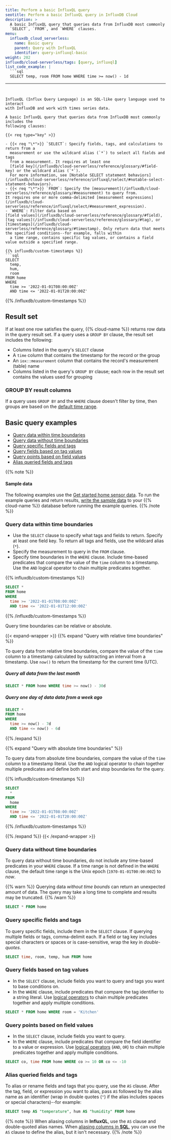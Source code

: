 ```yaml
---
title: Perform a basic InfluxQL query
seotitle: Perform a basic InfluxQL query in InfluxDB Cloud
description: >
  A basic InfluxQL query that queries data from InfluxDB most commonly includes
  `SELECT`, `FROM`, and `WHERE` clauses.
menu:
  influxdb_cloud_serverless:
    name: Basic query
    parent: Query with InfluxQL
    identifier: query-influxql-basic
weight: 202
influxdb/cloud-serverless/tags: [query, influxql]
list_code_example: |
  ```sql
  SELECT temp, room FROM home WHERE time >= now() - 1d
  ```
---
```


InfluxQL (Influx Query Language) is an SQL-like query language used to interact
with InfluxDB and work with times series data.

A basic InfluxQL query that queries data from InfluxDB most commonly includes the
following clauses:

{{< req type="key" >}}

- {{< req "\*">}} `SELECT`: Specify fields, tags, and calculations to return from a
  measurement or use the wildcard alias (`*`) to select all fields and tags
  from a measurement. It requires at least one
  [field key](/influxdb/cloud-serverless/reference/glossary/#field-key) or the wildcard alias (`*`).
  For more information, see [Notable SELECT statement behaviors](/influxdb/cloud-serverless/reference/influxql/select/#notable-select-statement-behaviors).
- {{< req "\*">}} `FROM`: Specify the [measurement](/influxdb/cloud-serverless/reference/glossary/#measurement) to query from.
It requires one or more comma-delimited [measurement expressions](/influxdb/cloud-serverless/reference/influxql/select/#measurement_expression).
- `WHERE`: Filter data based on
[field values](/influxdb/cloud-serverless/reference/glossary/#field),
[tag values](/influxdb/cloud-serverless/reference/glossary/#tag), or
[timestamps](/influxdb/cloud-serverless/reference/glossary/#timestamp). Only return data that meets the specified conditions--for example, falls within
  a time range, contains specific tag values, or contains a field value outside a specified range.

{{% influxdb/custom-timestamps %}}
```sql
SELECT
  temp,
  hum,
  room
FROM home
WHERE
  time >= '2022-01-01T08:00:00Z'
  AND time <= '2022-01-01T20:00:00Z'
```
{{% /influxdb/custom-timestamps %}}

## Result set

If at least one row satisfies the query, {{% cloud-name %}} returns row data in the query result set.
If a query uses a `GROUP BY` clause, the result set includes the following:

- Columns listed in the query's `SELECT` clause
- A `time` column that contains the timestamp for the record or the group
- An `iox::measurement` column that contains the record's measurement (table) name
- Columns listed in the query's `GROUP BY` clause; each row in the result set contains the values used for grouping

### GROUP BY result columns

If a query uses `GROUP BY` and the `WHERE` clause doesn't filter by time, then groups are based on the [default time range](/influxdb/cloud-serverless/reference/group-by/#default-time-range).

## Basic query examples

- [Query data within time boundaries](#query-data-within-time-boundaries)
- [Query data without time boundaries](#query-data-without-time-boundaries)
- [Query specific fields and tags](#query-specific-fields-and-tags)
- [Query fields based on tag values](#query-fields-based-on-tag-values)
- [Query points based on field values](#query-points-based-on-field-values)
- [Alias queried fields and tags](#alias-queried-fields-and-tags)

{{% note %}}
#### Sample data

The following examples use the 
[Get started home sensor data](/influxdb/cloud-serverless/reference/sample-data/#get-started-home-sensor-data).
To run the example queries and return results,
[write the sample data](/influxdb/cloud-serverless/reference/sample-data/#write-the-home-sensor-data-to-influxdb)
to your {{% cloud-name %}} database before running the example queries.
{{% /note %}}

### Query data within time boundaries

- Use the `SELECT` clause to specify what tags and fields to return.
  Specify at least one field key.
  To return all tags and fields, use the wildcard alias (`*`).
- Specify the measurement to query in the `FROM` clause.
- Specify time boundaries in the `WHERE` clause.
  Include time-based predicates that compare the value of the `time` column to a timestamp.
  Use the `AND` logical operator to chain multiple predicates together.

{{% influxdb/custom-timestamps %}}
```sql
SELECT *
FROM home
WHERE
  time >= '2022-01-01T08:00:00Z'
  AND time <= '2022-01-01T12:00:00Z'
```
{{% /influxdb/custom-timestamps %}}

Query time boundaries can be relative or absolute.

{{< expand-wrapper >}}
{{% expand "Query with relative time boundaries" %}}

To query data from relative time boundaries, compare the value of the `time`
column to a timestamp calculated by subtracting an interval from a timestamp.
Use `now()` to return the timestamp for the current time (UTC).

##### Query all data from the last month

```sql
SELECT * FROM home WHERE time >= now() - 30d
```

##### Query one day of data data from a week ago
```sql
SELECT *
FROM home
WHERE
  time >= now() - 7d
  AND time <= now() - 6d
```
{{% /expand %}}

{{% expand "Query with absolute time boundaries" %}}

To query data from absolute time boundaries, compare the value of the `time` column
to a timestamp literal.
Use the `AND` logical operator to chain together multiple predicates and define
both start and stop boundaries for the query.

{{% influxdb/custom-timestamps %}}
```sql
SELECT
  *
FROM
  home
WHERE
  time >= '2022-01-01T08:00:00Z'
  AND time <= '2022-01-01T20:00:00Z'
```
{{% /influxdb/custom-timestamps %}}

{{% /expand %}}
{{< /expand-wrapper >}}

### Query data without time boundaries

To query data without time boundaries, do not include any time-based predicates
in your `WHERE` clause.
If a time range is not defined in the `WHERE` clause, the default time range is
the Unix epoch (`1970-01-01T00:00:00Z`) to _now_.

{{% warn %}}
Querying data _without time bounds_ can return an unexpected amount of data.
The query may take a long time to complete and results may be truncated.
{{% /warn %}}

```sql
SELECT * FROM home
```

### Query specific fields and tags

To query specific fields, include them in the `SELECT` clause.
If querying multiple fields or tags, comma-delimit each.
If a field or tag key includes special characters or spaces or is case-sensitive,
wrap the key in _double-quotes_.

```sql
SELECT time, room, temp, hum FROM home
```

### Query fields based on tag values

- In the `SELECT` clause, include fields you want to query and tags you want to base conditions on.
- In the `WHERE` clause, include predicates that compare the tag identifier to a string literal.
  Use [logical operators](/influxdb/cloud-serverless/reference/influxql/where/#logical-operators) to chain multiple predicates together and apply
  multiple conditions.

```sql
SELECT * FROM home WHERE room = 'Kitchen'
```

### Query points based on field values

- In the `SELECT` clause, include fields you want to query.
- In the `WHERE` clause, include predicates that compare the field identifier to a value or expression.
  Use [logical operators](/influxdb/cloud-serverless/reference/influxql/where/#logical-operators) (`AND`, `OR`) to chain multiple predicates together
  and apply multiple conditions.

```sql
SELECT co, time FROM home WHERE co >= 10 OR co <= -10
```

### Alias queried fields and tags

To alias or rename fields and tags that you query, use the `AS` clause.
After the tag, field, or expression you want to alias, pass `AS` followed by the alias name as an identifier (wrap in double quotes (`"`) if the alias includes spaces or special characters)--for example:

```sql
SELECT temp AS "temperature", hum AS "humidity" FROM home
```

{{% note %}}
When aliasing columns in **InfluxQL**, use the `AS` clause and double-quoted alias names.
When [aliasing columns in **SQL**](/influxdb/cloud-serverless/query-data/sql/basic-query/#alias-queried-fields-and-tags), you can use the `AS` clause to define the alias, but it isn't necessary.
{{% /note %}}
